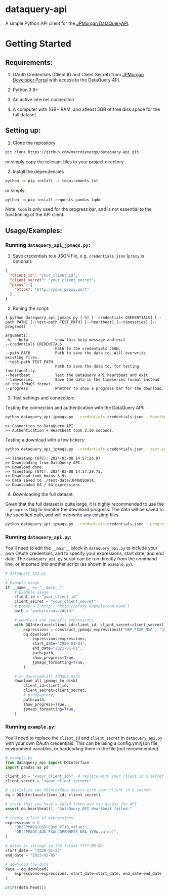 # dataquery-api

A simple Python API client for the [JPMorgan DataQuery](https://www.jpmorgan.com/solutions/cib/markets/dataquery)[API](https://developer.jpmorgan.com/products/dataquery_api).

# Getting Started

## Requirements:

1. OAuth Credentials (Client ID and Client Secret) from [JPMorgan Developer Portal](https://developer.jpmorgan.com/) with access to the DataQuery API.

2. Python 3.8+

3. An active internet connection

4. A computer with 1GB+ RAM, and atleast 5GB of free disk space for the full dataset.

## Setting up:

1. Clone the repository

```bash
git clone https://github.com/macrosynergy/dataquery-api.git
```

or simply copy the relevant files to your project directory.

2. Install the dependencies

```bash
python -m pip install -r requirements.txt
```

or simply:

```bash
python -m pip install requests pandas tqdm
```

Note: `tqdm` is only used for the progress bar, and is not essential to the functioning of the API client.

## Usage/Examples:

### Running `dataquery_api_jpmaqs.py`:

1. Save credentials to a JSON file, e.g. `credentials.json` (`proxy` is optional):

```json
{
  "client_id": "your_client_id",
  "client_secret": "your_client_secret",
  "proxy": {
    "https": "http://your_proxy:port"
  }
}
```

2. Runing the script:

```
$ python dataquery_api_jpmaqs.py [-h] [--credentials CREDENTIALS] [--path PATH] [--test-path TEST_PATH] [--heartbeat] [--timeseries] [--progress]

arguments:
-h, --help            show this help message and exit
--credentials CREDENTIALS
                      Path to the credentials JSON.
--path PATH           Path to save the data to. Will overwrite existing files.
--test-path TEST_PATH
                      Path to save the data to, for testing functionality.
--heartbeat           Test the DataQuery API heartbeat and exit.
--timeseries          Save the data in the timeseries format instead of the JPMaQS format.
--progress            Whether to show a progress bar for the download.
```

3. Test settings and connection:

Testing the connection and authentication with the DataQuery API:

```bash
python dataquery_api_jpmaqs.py --credentials credentials.json --heartbeat
```

```
>> Connection to DataQuery API
>> Authentication + Heartbeat took 2.10 seconds.
```

Testing a download with a few tickers:

```bash
python dataquery_api_jpmaqs.py --credentials credentials.json --test-path ./test-data
```

```
>> Timestamp (UTC): 2024-03-08 14:57:26.97
>> Downloading from DataQuery API:
>> Download done.
>> Timestamp (UTC): 2024-03-08 14:57:29.75.
>> Download took 0mins 3.9s.
>> Data saved to ./test-data/JPMaQSDATA.
>> Downloaded 64 / 64 expressions.
```

4. Downloading the full dataset:

Given that the full dataset is quite large, it is highly recommended to use the `--progress` flag to monitor the download progress. The data will be saved to the specified path, and will overwrite any existing files.

```bash
python dataquery_api_jpmaqs.py --credentials credentials.json --progress --path ./all-data
```

### Running `dataquery_api.py`:

You'll need to edit the `__main__` block in `dataquery_api.py` to include your own OAuth credentials, and to specify your expressions, start date, and end date. The `dataquery_api.py` script can be run directly from the command line, or imported into another script (as shown in `example.py`).

```python
# dataquery_api.py
...
# Example usage
if __name__ == "__main__":
    # Example usage
    client_id = "your_client_id"
    client_secret = "your_client_secret"
    # proxy = {'http': 'http://proxy.example.com:8080'}
    path = "path/to/save/data"

    # download any specific expressions
    with DQInterface(client_id=client_id, client_secret=client_secret) as dq:
        expressions = construct_jpmaqs_expressions(["GBP_FXXR_NSA", "USD_EQXR_NSA"])
        dq.download(
            expressions=expressions,
            start_date="2020-01-01",
            end_date="2021-01-01",
            path=path,
            show_progress=True,
            jpmaqs_formatting=True,
        )

    # or download all JPMaQS data
    download_all_jpmaqs_to_disk(
        client_id=client_id,
        client_secret=client_secret,
        # proxy=proxy,
        path=path,
        show_progress=True,
        jpmaqs_formatting=True,
    )
```

### Running `example.py`:

You'll need to replace the `client_id` and `client_secret` in `dataquery_api.py` with your own OAuth credentials. This can be using a config.yml/json file, environment variables, or hardcoding them in the file (not recommended).

```python
# example.py
from dataquery_api import DQInterface
import pandas as pd

client_id = "<your_client_id>"  # replace with your client id & secret
client_secret = "<your_client_secret>"

# initialize the DQInterface object with your client id & secret
dq = DQInterface(client_id, client_secret)

# check that you have a valid token and can access the API
assert dq.heartbeat(), "DataQuery API Heartbeat failed."

# create a list of expressions
expressions = [
    "DB(JPMAQS,USD_EQXR_VT10,value)",
    "DB(JPMAQS,AUD_EXALLOPENNESS_NSA_1YMA,value)",
]

# dates as strings in the format YYYY-MM-DD
start_date = "2020-01-25"
end_date = "2023-02-05"

# download the data
data = dq.download(
    expressions=expressions, start_date=start_date, end_date=end_date
)

print(data.head())
```
